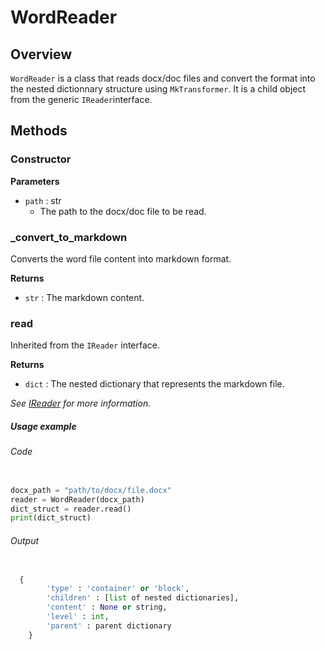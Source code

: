 # WordReader

## Overview 

`WordReader` is a class that reads docx/doc files and convert the format into the nested dictionnary structure using `MkTransformer`. It is a child object from the generic `IReader`interface. 

## Methods

### Constructor 

**Parameters**

- `path` : str
    - The path to the docx/doc file to be read.

### _convert_to_markdown

Converts the word file content into markdown format.

**Returns**

- `str` : The markdown content.

### read

Inherited from the `IReader` interface. 

**Returns**

- `dict` : The nested dictionary that represents the markdown file.

*See [IReader](ireader.md) for more information.*

##### Usage example

###### Code
```python 

docx_path = "path/to/docx/file.docx"
reader = WordReader(docx_path)
dict_struct = reader.read()
print(dict_struct)
```

###### Output
```py 

  {
        'type' : 'container' or 'block',
        'children' : [list of nested dictionaries],
        'content' : None or string,
        'level' : int,
        'parent' : parent dictionary
    }

```